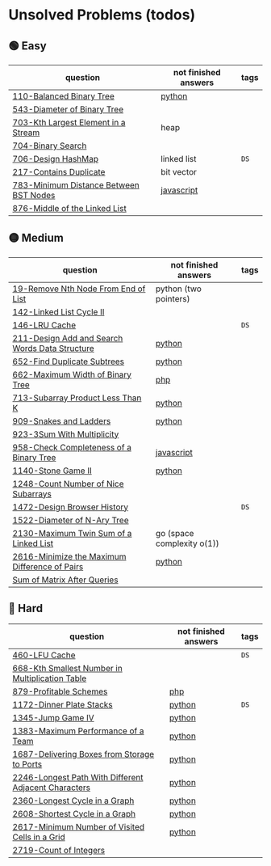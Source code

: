 # Unsolved Problems (todos)

## 🟢 Easy

| question                                                                                                    | not finished answers                                                                                                  | tags |
|-------------------------------------------------------------------------------------------------------------|-----------------------------------------------------------------------------------------------------------------------|------|
| [110-Balanced Binary Tree](https://leetcode.com/problems/balanced-binary-tree/)                             | [python](https://github.com/shayansm2/leetcodeSolutions/blob/main/src/unsolved/BalancedBinaryTree.py)                 |
| [543-Diameter of Binary Tree](https://leetcode.com/problems/diameter-of-binary-tree/)                       |                                                                                                                       |      |
| [703-Kth Largest Element in a Stream](https://leetcode.com/problems/kth-largest-element-in-a-stream/)       | heap                                                                                                                  |
| [704-Binary Search](https://leetcode.com/problems/binary-search/)                                           |                                                                                                                       |      |
| [706-Design HashMap](https://leetcode.com/problems/design-hashmap/)                                         | linked list                                                                                                           | `DS` |
| [217-Contains Duplicate](https://leetcode.com/problems/contains-duplicate/)                                 | bit vector                                                                                                            |
| [783-Minimum Distance Between BST Nodes](https://leetcode.com/problems/minimum-distance-between-bst-nodes/) | [javascript](https://github.com/shayansm2/leetcodeSolutions/blob/main/src/unsolved/MinimumDistanceBetweenBSTNodes.js) |      |
| [876-Middle of the Linked List](https://leetcode.com/problems/middle-of-the-linked-list/)                   |                                                                                                                       |

## 🟡 Medium

| question                                                                                                                    | not finished answers                                                                                                 | tags |
|-----------------------------------------------------------------------------------------------------------------------------|----------------------------------------------------------------------------------------------------------------------|------|
| [19-Remove Nth Node From End of List](https://leetcode.com/problems/remove-nth-node-from-end-of-list/)                      | python (two pointers)                                                                                                |
| [142-Linked List Cycle II](https://leetcode.com/problems/linked-list-cycle-ii/)                                             |                                                                                                                      |      |
| [146-LRU Cache](https://leetcode.com/problems/lru-cache/)                                                                   |                                                                                                                      | `DS` |
| [211-Design Add and Search Words Data Structure](https://leetcode.com/problems/design-add-and-search-words-data-structure/) | [python](https://github.com/shayansm2/leetcodeSolutions/blob/main/src/unsolved/DesignAddSearchWordsDataStructure.py) |      |
| [652-Find Duplicate Subtrees](https://leetcode.com/problems/find-duplicate-subtrees/)                                       | [python](https://github.com/shayansm2/leetcodeSolutions/blob/main/src/unsolved/FindDuplicateSubtrees.py)             |      |
| [662-Maximum Width of Binary Tree](https://leetcode.com/problems/maximum-width-of-binary-tree/)                             | [php](https://github.com/shayansm2/leetcodeSolutions/blob/main/src/unsolved/MaximumWidthBinaryTree.php)              |      |
| [713-Subarray Product Less Than K](https://leetcode.com/problems/subarray-product-less-than-k/)                             | [python](https://github.com/shayansm2/leetcodeSolutions/blob/main/src/unsolved/SubarrayProductLessThanK.py)          |      |
| [909-Snakes and Ladders](https://leetcode.com/problems/snakes-and-ladders/)                                                 | [python](https://github.com/shayansm2/leetcodeSolutions/blob/main/src/unsolved/SnakesAndLadders.py)                  |      |
| [923-3Sum With Multiplicity](https://leetcode.com/problems/3sum-with-multiplicity/)                                         |                                                                                                                      |      |
| [958-Check Completeness of a Binary Tree](https://leetcode.com/problems/check-completeness-of-a-binary-tree/)               | [javascript](https://github.com/shayansm2/leetcodeSolutions/blob/main/src/unsolved/CheckCompletenessBinaryTree.js)   |      |
| [1140-Stone Game II](https://leetcode.com/problems/stone-game-ii/)                                                          | [python](https://github.com/shayansm2/leetcodeSolutions/blob/main/src/unsolved/StoneGameII.py)                       |
| [1248-Count Number of Nice Subarrays](https://leetcode.com/problems/count-number-of-nice-subarrays/)                        |                                                                                                                      |      |
| [1472-Design Browser History](https://leetcode.com/problems/design-browser-history/)                                        |                                                                                                                      | `DS` |
| [1522-Diameter of N-Ary Tree](https://leetcode.ca/all/1522.html)                                                            |                                                                                                                      |      |
| [2130-Maximum Twin Sum of a Linked List](https://leetcode.com/problems/maximum-twin-sum-of-a-linked-list/)                  | go (space complexity o(1))                                                                                           |
| [2616-Minimize the Maximum Difference of Pairs](https://leetcode.com/problems/minimize-the-maximum-difference-of-pairs/)    | [python](https://github.com/shayansm2/leetcodeSolutions/blob/main/src/unsolved/MinimizeMaximumDifferencePairs.py)    |      |
| [Sum of Matrix After Queries](https://leetcode.com/problems/sum-of-matrix-after-queries/)                                   |                                                                                                                      |

## 🔴 Hard

| question                                                                                                                               | not finished answers                                                                                                          | tags |
|----------------------------------------------------------------------------------------------------------------------------------------|-------------------------------------------------------------------------------------------------------------------------------|------|
| [460-LFU Cache](https://leetcode.com/problems/lfu-cache/)                                                                              |                                                                                                                               | `DS` |
| [668-Kth Smallest Number in Multiplication Table](https://leetcode.com/problems/kth-smallest-number-in-multiplication-table/)          |                                                                                                                               |      |
| [879-Profitable Schemes](https://leetcode.com/problems/profitable-schemes/)                                                            | [php](https://github.com/shayansm2/leetcodeSolutions/blob/main/src/unsolved/ProfitableSchemes.php)                            |      |
| [1172-Dinner Plate Stacks](https://leetcode.com/problems/dinner-plate-stacks/)                                                         | [python](https://github.com/shayansm2/leetcodeSolutions/blob/main/src/unsolved/DinnerPlateStacks.py)                          | `DS` |
| [1345-Jump Game IV](https://leetcode.com/problems/jump-game-iv/)                                                                       | [python](https://github.com/shayansm2/leetcodeSolutions/blob/main/src/unsolved/JumpGameIV.py)                                 |      |
| [1383-Maximum Performance of a Team](https://leetcode.com/problems/maximum-performance-of-a-team/)                                     | [python](https://github.com/shayansm2/leetcodeSolutions/blob/main/src/unsolved/maximumPerformanceTeam.py)                     |      |
| [1687-Delivering Boxes from Storage to Ports](https://leetcode.com/problems/delivering-boxes-from-storage-to-ports/)                   | [python](https://github.com/shayansm2/leetcodeSolutions/blob/main/src/unsolved/DeliveringBoxesStoragePorts.py)                |      |
| [2246-Longest Path With Different Adjacent Characters](https://leetcode.com/problems/longest-path-with-different-adjacent-characters/) | [python](https://github.com/shayansm2/leetcodeSolutions/blob/main/src/unsolved/LongestPathWithDifferentAdjacentCharacters.py) |      |
| [2360-Longest Cycle in a Graph](https://leetcode.com/problems/longest-cycle-in-a-graph/)                                               | [python](https://github.com/shayansm2/leetcodeSolutions/blob/main/src/unsolved/LongestCycleGraph.py)                          |      |
| [2608-Shortest Cycle in a Graph](https://leetcode.com/problems/shortest-cycle-in-a-graph/)                                             | [python](https://github.com/shayansm2/leetcodeSolutions/blob/main/src/unsolved/ShortestCycleGraph.py)                         |      |
| [2617-Minimum Number of Visited Cells in a Grid](https://leetcode.com/problems/minimum-number-of-visited-cells-in-a-grid/)             | [python](https://github.com/shayansm2/leetcodeSolutions/blob/main/src/unsolved/MinimumNumberVisitedCellsGrid.py)              |      |
| [2719-Count of Integers](https://leetcode.com/problems/count-of-integers/)                                                             |
